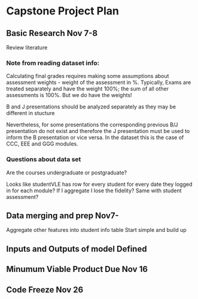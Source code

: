 # Capstone Project Plan


## Basic Research Nov 7-8
Review literature

### Note from reading dataset info:
Calculating final grades requires making some assumptions about assessment weights - weight of the assessment in %. Typically, Exams are treated separately and have the weight 100%; the sum of all other assessments is 100%. But we do have the weights!

B and J presentations should be analyzed separately as they may be different in stucture 

Nevertheless, for some presentations the corresponding previous B/J presentation do not exist and therefore the J presentation must be used to inform the B presentation or vice versa. In the dataset this is the case of CCC, EEE and GGG modules.

### Questions about data set

Are the courses undergraduate or postgraduate?

Looks like studentVLE has row for every student for every date they logged in for each module? If I aggregate I lose the fidelity?
Same with student assessment?

## Data merging and prep Nov7-
Aggregate other features into student info table
Start simple and build up



## Inputs and Outputs of model Defined


## Minumum Viable Product Due Nov 16


## Code Freeze Nov 26
